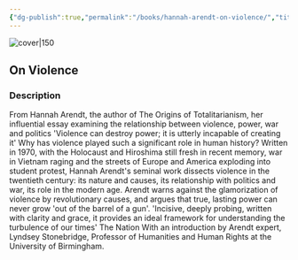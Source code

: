 ```yaml
---
{"dg-publish":true,"permalink":"/books/hannah-arendt-on-violence/","title":"\"On Violence\"","tags":["non-fiction","politics","sociopolitical","philosophy"]}
---
```




![cover|150](http://books.google.com/books/content?id=FJ-REAAAQBAJ&printsec=frontcover&img=1&zoom=1&edge=curl&source=gbs_api)

## On Violence

### Description

From Hannah Arendt, the author of The Origins of Totalitarianism, her influential essay examining the relationship between violence, power, war and politics 'Violence can destroy power; it is utterly incapable of creating it' Why has violence played such a significant role in human history? Written in 1970, with the Holocaust and Hiroshima still fresh in recent memory, war in Vietnam raging and the streets of Europe and America exploding into student protest, Hannah Arendt's seminal work dissects violence in the twentieth century: its nature and causes, its relationship with politics and war, its role in the modern age. Arendt warns against the glamorization of violence by revolutionary causes, and argues that true, lasting power can never grow 'out of the barrel of a gun'. 'Incisive, deeply probing, written with clarity and grace, it provides an ideal framework for understanding the turbulence of our times' The Nation With an introduction by Arendt expert, Lyndsey Stonebridge, Professor of Humanities and Human Rights at the University of Birmingham.
```
